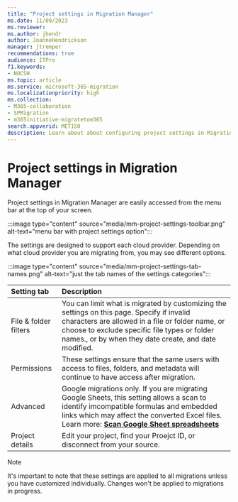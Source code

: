 ```yaml
---
title: "Project settings in Migration Manager"
ms.date: 11/09/2023
ms.reviewer: 
ms.author: jhendr
author: JoanneHendrickson
manager: jtremper
recommendations: true
audience: ITPro
f1.keywords:
- NOCSH
ms.topic: article
ms.service: microsoft-365-migration
ms.localizationpriority: high
ms.collection: 
- M365-collaboration
- SPMigration
- m365initiative-migratetom365
search.appverid: MET150
description: Learn about about configuring project settings in Migration Manager.
---
```


# Project settings in Migration Manager

Project settings in Migration Manager are easily accessed from the menu bar at the top of your screen.

:::image type="content" source="media/mm-project-settings-toolbar.png" alt-text="menu bar with project settings option":::

The settings are designed to support each cloud provider. Depending on what cloud provider you are migrating from, you may see different options.

:::image type="content" source="media/mm-project-settings-tab-names.png" alt-text="just the tab names of the settings categories":::

|Setting tab|Description|
|:-----|:-----|
|File & folder filters|You can limit what is migrated by customizing the settings on this page. Specify if invalid characters are allowed in a file or folder name, or choose to exclude specific file types or folder names., or by when they date create, and date modified.|
|Permissions|These settings ensure that the same users with access to files, folders, and metadata will continue to have access after migration.|
|Advanced|Google migrations only. If you are migrating Google Sheets, this setting allows a scan to identify imcompatible formulas and embedded links which may affect the converted Excel files.  Learn more: [**Scan Google Sheet spreadsheets**](mm-google-sheet-scan.md)|
|Project details|Edit your project, find your Proejct ID, or disconnect from your source.|

>[!Note]
>It's important to note that these settings are applied to all migrations unless you have customized individually. Changes won't be applied to migrations in progress.
